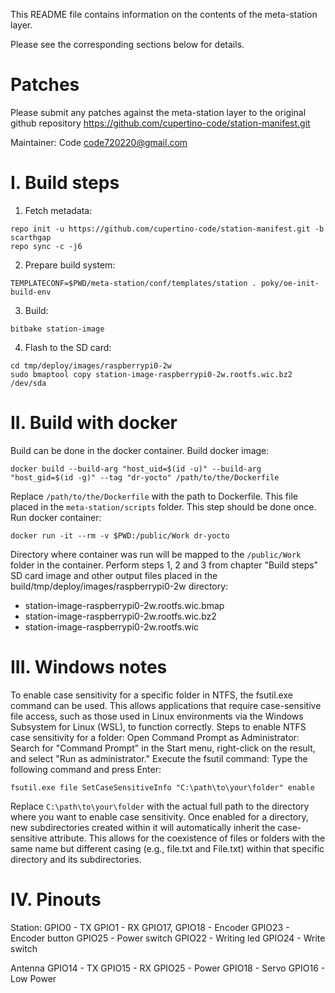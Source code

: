 This README file contains information on the contents of the meta-station layer.

Please see the corresponding sections below for details.

Patches
=======

Please submit any patches against the meta-station layer to the original github
repository https://github.com/cupertino-code/station-manifest.git

Maintainer: Code <code720220@gmail.com>

# I. Build steps

1. Fetch metadata:
  ```
  repo init -u https://github.com/cupertino-code/station-manifest.git -b scarthgap
  repo sync -c -j6
  ```
2. Prepare build system:
  ```
  TEMPLATECONF=$PWD/meta-station/conf/templates/station . poky/oe-init-build-env
  ```
3. Build:
  ```
  bitbake station-image
  ```
4. Flash to the SD card:
  ```
  cd tmp/deploy/images/raspberrypi0-2w
  sudo bmaptool copy station-image-raspberrypi0-2w.rootfs.wic.bz2 /dev/sda
  ```

# II. Build with docker
Build can be done in the docker container.
Build docker image:
```
docker build --build-arg "host_uid=$(id -u)" --build-arg "host_gid=$(id -g)" --tag "dr-yocto" /path/to/the/Dockerfile
```
Replace `/path/to/the/Dockerfile` with the path to Dockerfile. This file placed in the
`meta-station/scripts` folder. This step should be done once.
Run docker container:
```
docker run -it --rm -v $PWD:/public/Work dr-yocto
```
Directory where container was run will be mapped to the `/public/Work` folder in the container.
Perform steps 1, 2 and 3 from chapter "Build steps"
SD card image and other output files placed in the build/tmp/deploy/images/raspberrypi0-2w
directory:
* station-image-raspberrypi0-2w.rootfs.wic.bmap
* station-image-raspberrypi0-2w.rootfs.wic.bz2
* station-image-raspberrypi0-2w.rootfs.wic

# III. Windows notes
  To enable case sensitivity for a specific folder in NTFS, the fsutil.exe command can be used.
  This allows applications that require case-sensitive file access, such as those used in Linux
  environments via the Windows Subsystem for Linux (WSL), to function correctly.
  Steps to enable NTFS case sensitivity for a folder:
  Open Command Prompt as Administrator: Search for "Command Prompt" in the Start menu,
  right-click on the result, and select "Run as administrator."
  Execute the fsutil command: Type the following command and press Enter:
  ```
  fsutil.exe file SetCaseSensitiveInfo "C:\path\to\your\folder" enable
  ```
  Replace `C:\path\to\your\folder` with the actual full path to the directory where you want to
  enable case sensitivity.
  Once enabled for a directory, new subdirectories created within it will automatically inherit
  the case-sensitive attribute. This allows for the coexistence of files or folders with the same
  name but different casing (e.g., file.txt and File.txt) within that specific directory and its
  subdirectories.

# IV. Pinouts
  Station:
    GPIO0 - TX
    GPIO1 - RX
    GPIO17, GPIO18 - Encoder
    GPIO23 - Encoder button
    GPIO25 - Power switch
    GPIO22 - Writing led
    GPIO24 - Write switch

  Antenna
    GPIO14 - TX
    GPIO15 - RX
    GPIO25 - Power
    GPIO18 - Servo
    GPIO16 - Low Power
